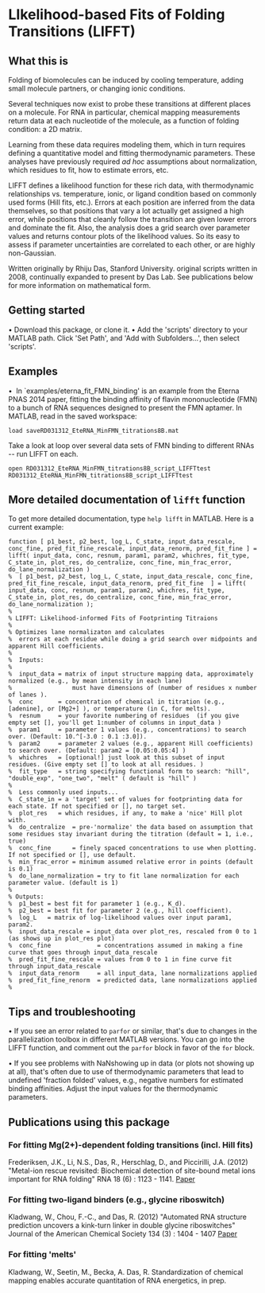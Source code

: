 # LIkelihood-based Fits of Folding Transitions (LIFFT)
## What this is
Folding of biomolecules can be induced by cooling temperature, adding small molecule partners, or changing ionic conditions. 

Several techniques now exist to probe these transitions at different places on a molecule. For RNA in particular, chemical mapping
measurements return data at each nucleotide of the molecule, as a function of folding condition: a 2D matrix.

Learning from these data requires modeling them, which in turn requires defining a quantitative model and fitting thermodynamic parameters.
These analyses  have previously required _ad hoc_ assumptions about normalization, which residues to fit, how to estimate errors, etc.

LIFFT defines a likelihood function for these rich data, with thermodynamic relationships vs. temperature, ionic, or ligand condition based on commonly used forms (Hill fits, etc.). 
Errors at each position are inferred from the data themselves, so that positions that vary a lot actually get assigned a high error, while positions that cleanly follow the transition are given lower errors and dominate the fit.
Also, the analysis does a grid search over parameter values and returns contour plots of the likelihood values. So its easy to assess
if parameter uncertainties are correlated to each other, or are highly non-Gaussian.

Written originally by Rhiju Das, Stanford University. original scripts written in 2008, continually expanded to present by Das Lab. 
See publications below for more information on mathematical form.

## Getting started
• Download this package, or clone it.
• Add the 'scripts' directory to your MATLAB path. Click 'Set Path', and 'Add with Subfolders...', then select 'scripts'.

## Examples
•  In `examples/eterna_fit_FMN_binding' is an example from the Eterna PNAS 2014 paper, fitting the binding affinity of flavin mononucleotide (FMN) to a bunch of RNA sequences designed to present the FMN aptamer. In MATLAB, read in the saved workspace:
```
load saveRD031312_EteRNA_MinFMN_titrations8B.mat
```
Take a look at loop over several data sets of FMN binding to different RNAs -- run LIFFT on each.
```
open RD031312_EteRNA_MinFMN_titrations8B_script_LIFFTtest
RD031312_EteRNA_MinFMN_titrations8B_script_LIFFTtest
```

## More detailed documentation of `lifft` function

To get more detailed documentation, type `help lifft` in MATLAB. Here is a current example:

```
function [ p1_best, p2_best, log_L, C_state, input_data_rescale, conc_fine, pred_fit_fine_rescale, input_data_renorm, pred_fit_fine ] = lifft( input_data, conc, resnum, param1, param2, whichres, fit_type, C_state_in, plot_res, do_centralize, conc_fine, min_frac_error, do_lane_normalization )
%  [ p1_best, p2_best, log_L, C_state, input_data_rescale, conc_fine, pred_fit_fine_rescale, input_data_renorm, pred_fit_fine  ] = lifft( input_data, conc, resnum, param1, param2, whichres, fit_type, C_state_in, plot_res, do_centralize, conc_fine, min_frac_error, do_lane_normalization );
%
% LIFFT: Likelihood-informed Fits of Footprinting Titraions
%
% Optimizes lane normalizaton and calculates
%  errors at each residue while doing a grid search over midpoints and apparent Hill coefficients.
%
%  Inputs:
%
%  input_data = matrix of input structure mapping data, approximately normalized (e.g., by mean intensity in each lane)
%                 must have dimensions of (number of residues x number of lanes ).
%  conc       = concentration of chemical in titration (e.g., [adenine], or [Mg2+] ), or temperature (in C, for melts).
%  resnum     = your favorite numbering of residues  (if you give empty set [], you'll get 1:number of columns in input_data )
%  param1     = parameter 1 values (e.g., concentrations) to search over. (Default: 10.^[-3.0 : 0.1 :3.0]).
%  param2     = parameter 2 values (e.g., apparent Hill coefficients) to search over. (Default: param2 = [0.05:0.05:4] )
%  whichres   = [optional!] just look at this subset of input residues. (Give empty set [] to look at all residues. )
%  fit_type   = string specifying functional form to search: "hill", "double_exp", "one_two", "melt" ( default is "hill" )
%
%  Less commonly used inputs...
%  C_state_in = a 'target' set of values for footprinting data for each state. If not specified or [], no target set.
%  plot_res   = which residues, if any, to make a 'nice' Hill plot with.  
%  do_centralize  = pre-'normalize' the data based on assumption that some residues stay invariant during the titration (default = 1, i.e., true)
%  conc_fine      = finely spaced concentrations to use when plotting. If not specified or [], use default.
%  min_frac_error = minimum assumed relative error in points (default is 0.1)
%  do_lane_normalization = try to fit lane normalization for each parameter value. (default is 1)
%
% Outputs:
%  p1_best = best fit for parameter 1 (e.g., K_d).
%  p2_best = best fit for parameter 2 (e.g., hill coefficient).
%  log_L   = matrix of log-likelihood values over input param1, param2.
%  input_data_rescale = input_data over plot_res, rescaled from 0 to 1 (as shows up in plot_res plot)
%  conc_fine             = concentrations assumed in making a fine curve that goes through input_data_rescale
%  pred_fit_fine_rescale = values from 0 to 1 in fine curve fit through input_data_rescale
%  input_data_renorm     = all input_data, lane normalizations applied
%  pred_fit_fine_renorm  = predicted data, lane normalizations applied
%
```

## Tips and troubleshooting
• If you see an error related to `parfor` or similar, that's due to changes in the parallelization toolbox in different MATLAB versions. 
You can go into the LIFFT function, and comment out the `parfor` block in favor of the `for` block.

• If you see problems with NaNshowing up in data (or plots not showing up at all), that's often due to use of thermodynamic parameters 
that lead to undefined 'fraction folded' values, e.g., negative numbers for estimated binding affinities. Adjust the input values
for the thermodynamic parameters.

## Publications using this package
### For fitting Mg(2+)-dependent folding transitions (incl. Hill fits)
Frederiksen, J.K., Li, N.S., Das, R., Herschlag, D., and Piccirilli, J.A. (2012) "Metal-ion rescue revisited: Biochemical detection of site-bound metal ions important for RNA folding" RNA 18 (6) : 1123 - 1141.
[Paper](https://daslab.stanford.edu/site_data/pub_pdf/2012_Frederiksen_RNA.pdf)

### For fitting two-ligand binders (e.g., glycine riboswitch)
Kladwang, W., Chou, F.-C., and Das, R. (2012) "Automated RNA structure prediction uncovers a kink-turn linker in double glycine riboswitches" Journal of the American Chemical Society 134 (3) : 1404 - 1407 
[Paper](https://daslab.stanford.edu/site_data/pub_pdf/2012_Kladwang_JACS.pdf)

### For fitting 'melts' 
Kladwang, W., Seetin, M., Becka, A. Das, R. Standardization of chemical mapping enables accurate quantitation of RNA energetics, in prep.


